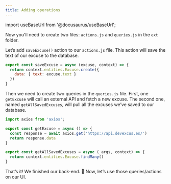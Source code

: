 ```yaml
---
title: Adding operations
---
```


import useBaseUrl from '@docusaurus/useBaseUrl';

Now you'll need to create two files: `actions.js` and `queries.js` in the `ext` folder.

Let’s add `saveExcuse()` action to our `actions.js` file. This action will save the text of our excuse to the database. 

```js title=".../ext/actions.js | Defining an action"
export const saveExcuse = async (excuse, context) => {
  return context.entities.Excuse.create({
    data: { text: excuse.text }
  })
}
```

Then we need to create two queries in the `queries.js` file. First, one `getExcuse` will call an external API and fetch a new excuse. The second one, named `getAllSavedExcuses`, will pull all the excuses we’ve saved to our database. 

```js title=".../ext/queries.js | Defining queries"
import axios from 'axios';

export const getExcuse = async () => {
  const response = await axios.get('https://api.devexcus.es/')
  return response.data
}

export const getAllSavedExcuses = async (_args, context) => {
  return context.entities.Excuse.findMany()
}
```

That’s it! We finished our back-end. 🎉 Now, let’s use those queries/actions on our UI.
